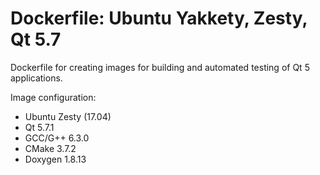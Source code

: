 # Dockerfile: Ubuntu Yakkety, Zesty, Qt 5.7

Dockerfile for creating images for building and automated testing of Qt 5 applications.

Image configuration:
- Ubuntu Zesty (17.04)
- Qt 5.7.1
- GCC/G++ 6.3.0
- CMake 3.7.2
- Doxygen 1.8.13

